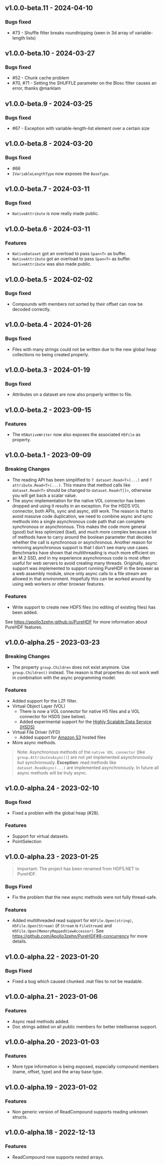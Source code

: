 ## v1.0.0-beta.11 - 2024-04-10

### Bugs fixed
- #73 - Shuffle filter breaks roundtripping (seen in 3d array of variable-length lists)

## v1.0.0-beta.10 - 2024-03-27

### Bugs fixed
- #52 - Chunk cache problem
- #70, #71 - Setting the SHUFFLE parameter on the Blosc filter causes an error, thanks @marklam

## v1.0.0-beta.9 - 2024-03-25

### Bugs fixed
- #67 - Exception with variable-length-list element over a certain size

## v1.0.0-beta.8 - 2024-03-20

### Bugs fixed
- #66
- `IVariableLengthType` now exposes the `BaseType`. 

## v1.0.0-beta.7 - 2024-03-11

### Bugs fixed
- `NativeAttribute` is now really made public.

## v1.0.0-beta.6 - 2024-03-11

### Features
- `NativeDataset` got an overload to pass `Span<T>` as buffer.
- `NativeAttribute` got an overload to pass `Span<T>` as buffer. `NativeAttribute` was also made public.

## v1.0.0-beta.5 - 2024-02-02

### Bugs fixed
- Compounds with members not sorted by their offset can now be decoded correctly.

## v1.0.0-beta.4 - 2024-01-26

### Bugs fixed
- Files with many strings could not be written due to the new global heap collections no being created properly.

## v1.0.0-beta.3 - 2024-01-19

### Bugs fixed
- Attributes on a dataset are now also properly written to file.

## v1.0.0-beta.2 - 2023-09-15

### Features
- The `H5NativeWriter` now also exposes the associated `H5File` as property.

## v1.0.0-beta.1 - 2023-09-09

### Breaking Changes
- The reading API has been simplified to `T dataset.Read<T>(...)` and `T attribute.Read<T>(...)`. This means that method calls like `dataset.Read<T>` should be changed to `dataset.Read<T[]>`, otherwise you will get back a scalar value.
- The async implementation for the native VOL connector has been dropped and using it results in an exception. For the HSDS VOL connector, both APIs, sync and async, still work. The reason is that to avoid massive code duplication, we need to combine async and sync methods into a single asynchronous code path that can complete synchronous or asynchronous. This makes the code more general (good) but less optimized (bad), and much more complex because a lot of methods have to carry around the boolean parameter that decides whether the call is synchronous or asynchronous. Another reason for removing asynchronous support is that I don't see many use cases. Benchmarks have shown that multithreading is much more efficient on an M.2 SSD, and in my experience asynchronous code is most often useful for web servers to avoid creating many threads. Originally, async support was implemented to support running PureHDF in the browser as a web assembly module, since only async calls to a file stream are allowed in that environment. Hopefully this can be worked around by using web workers or other browser features.

### Features
- Write support to create new HDF5 files (no editing of existing files) has been added.

See https://apollo3zehn.github.io/PureHDF for more information about PureHDF features.

## v1.0.0-alpha.25 - 2023-03-23

### Breaking Changes
- The property `group.Children` does not exist anymore. Use `group.Children()` instead. The reason is that properties do not work well in combination with the async programming model.

### Features
- Added support for the LZF filter.
- Virtual Object Layer (VOL)
  - There is now a VOL connector for native H5 files and a VOL connector for HSDS (see below).
  - Added experimental support for the [Highly Scalable Data Service (HSDS)](https://github.com/Apollo3zehn/PureHDF/tree/a1c690f642235c6975f805cb5750d1c75cd1a837#10-highly-scalable-data-service-hsds)
- Virtual File Driver (VFD)
  - Added support for [Amazon S3](https://github.com/Apollo3zehn/PureHDF/tree/a1c690f642235c6975f805cb5750d1c75cd1a837#9-amazon-s3) hosted files
- More async methods. 

> Note: Asynchronous methods of the `native VOL connector` (like `group.AttributesAsync()`) are not yet implemented asynchronously but synchronously. **Exception**: read methods like `dataset.ReadAsync(...)` are implemented asynchronously. In future all async methods will be truly async.

## v1.0.0-alpha.24 - 2023-02-10

### Bugs fixed
- Fixed a problen with the global heap (#28).

### Features
- Support for virtual datasets.
- PointSelection

## v1.0.0-alpha.23 - 2023-01-25

> Important: The project has been renamed from HDF5.NET to PureHDF.

### Bugs Fixed
- Fix the problem that the new async methods were not fully thread-safe.

### Features
- Added multithreaded read support for `H5File.Open(string)`, `H5File.Open(Stream)` (if `Stream` is `FileStream`) and `H5File.Open(MemoryMappedViewAccessor)`. See https://github.com/Apollo3zehn/PureHDF#8-concurrency for more details.

## v1.0.0-alpha.22 - 2023-01-20

### Bugs Fixed
- Fixed a bug which caused chunked .mat files to not be readable.

## v1.0.0-alpha.21 - 2023-01-06

### Features
- Async read methods added.
- Doc strings added on all public members for better intellisense support.

## v1.0.0-alpha.20 - 2023-01-03

### Features
- More type information is being exposed, especially compound members (name, offset, type) and the array base type.

## v1.0.0-alpha.19 - 2023-01-02

### Features
- Non generic version of ReadCompound supports reading unknown structs.

## v1.0.0-alpha.18 - 2022-12-13

### Features
- ReadCompound now supports nested arrays.
